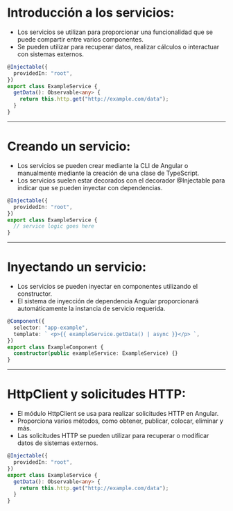 # **Introducción a los servicios:**

- Los servicios se utilizan para proporcionar una funcionalidad que se puede compartir entre varios componentes.
- Se pueden utilizar para recuperar datos, realizar cálculos o interactuar con sistemas externos.

```typescript
@Injectable({
  providedIn: "root",
})
export class ExampleService {
  getData(): Observable<any> {
    return this.http.get("http://example.com/data");
  }
}
```

---

# **Creando un servicio:**

- Los servicios se pueden crear mediante la CLI de Angular o manualmente mediante la creación de una clase de TypeScript.
- Los servicios suelen estar decorados con el decorador @Injectable para indicar que se pueden inyectar con dependencias.

```typescript
@Injectable({
  providedIn: "root",
})
export class ExampleService {
  // service logic goes here
}
```

---

# **Inyectando un servicio:**

- Los servicios se pueden inyectar en componentes utilizando el constructor.
- El sistema de inyección de dependencia Angular proporcionará automáticamente la instancia de servicio requerida.

```typescript
@Component({
  selector: "app-example",
  template: ` <p>{{ exampleService.getData() | async }}</p> `,
})
export class ExampleComponent {
  constructor(public exampleService: ExampleService) {}
}
```

---

# **HttpClient y solicitudes HTTP:**

- El módulo HttpClient se usa para realizar solicitudes HTTP en Angular.
- Proporciona varios métodos, como obtener, publicar, colocar, eliminar y más.
- Las solicitudes HTTP se pueden utilizar para recuperar o modificar datos de sistemas externos.

```typescript
@Injectable({
  providedIn: "root",
})
export class ExampleService {
  getData(): Observable<any> {
    return this.http.get("http://example.com/data");
  }
}
```
